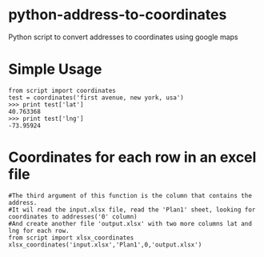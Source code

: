python-address-to-coordinates
=============================

Python script to convert addresses to coordinates using google maps

Simple Usage
=============

    from script import coordinates
    test = coordinates('first avenue, new york, usa')
    >>> print test['lat']
    40.763368
    >>> print test['lng']
    -73.95924

Coordinates for each row in an excel file
=========================================

    #The third argument of this function is the column that contains the address.
    #It wil read the input.xlsx file, read the 'Plan1' sheet, looking for coordinates to addresses('0' column)
    #And create another file 'output.xlsx' with two more columns lat and lng for each row.    
    from script import xlsx_coordinates
    xlsx_coordinates('input.xlsx','Plan1',0,'output.xlsx')


